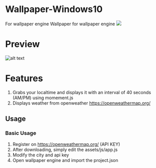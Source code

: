 # Wallpaper-Windows10
For wallpaper engine
Wallpaper for wallpaper engine 
<img src="https://img.shields.io/badge/jquery%20-%230769AD.svg?&style=for-the-badge&logo=jquery&logoColor=white"/>
 
 # Preview

![alt text](https://i.imgur.com/WcGPOD2.png)

# Features

1. Grabs your localtime and displays it with an interval of 40 seconds (AM/PM) using momement.js
1. Displays weather from openweather https://openweathermap.org/

## Usage

### Basic Usage

1. Register on https://openweathermap.org/ (API KEY)
2. After downloading, simply edit the assets/js/app.js
3. Modify the city and api key
4. Open wallpaper engine and import the project.json
